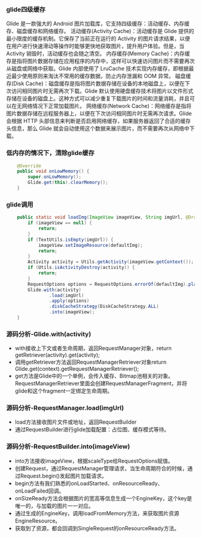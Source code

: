 ### glide四级缓存
Glide 是一款强大的 Android 图片加载库，它支持四级缓存：活动缓存、内存缓存、磁盘缓存和网络缓存。
活动缓存(Activity Cache)：活动缓存是 Glide 提供的最小限度的缓存机制。它保存了当前正在运行的 Activity 的图片请求结果，以便在用户进行快速滑动等操作时能够更快地获取图片，提升用户体验。但是，当 Activity 销毁时，活动缓存也会随之清空。
内存缓存(Memory Cache)：内存缓存是指将图片数据存储在应用程序的内存中，这样可以快速访问图片而不需要再次从磁盘或网络中获取。Glide 内部使用了 LruCache 技术实现内存缓存，即根据最近最少使用原则来淘汰不常用的缓存数据，防止内存泄漏和 OOM 异常。
磁盘缓存(Disk Cache)：磁盘缓存是指将图片数据存储在设备的本地磁盘上，以便在下次访问相同图片时无需再次下载。Glide 默认使用硬盘缓存技术将图片以文件形式存储在设备的磁盘上。这种方式可以减少重复下载图片的时间和流量消耗，并且可以在无网络情况下正常加载图片。
网络缓存(Network Cache)：网络缓存是指将图片数据存储在远程服务器上，以便在下次访问相同图片时无需再次请求。Glide 会根据 HTTP 头部信息来判断是否启用网络缓存，如果服务器返回了合适的缓存头信息，那么 Glide 就会自动使用这个数据来展示图片，而不需要再次从网络中下载。

### 低内存的情况下，清除glide缓存
``` java
    @Override
    public void onLowMemory() {
        super.onLowMemory();
        Glide.get(this).clearMemory();
    }
```

### glide调用
``` java
    public static void loadImg(ImageView imageView, String imgUrl, @DrawableRes int defaultImg) {
        if (imageView == null) {
            return;
        }
        if (TextUtils.isEmpty(imgUrl)) {
            imageView.setImageResource(defaultImg);
            return;
        }
        Activity activity = Utils.getActivity(imageView.getContext());
        if (Utils.isActivityDestroy(activity)) {
            return;
        }
        RequestOptions options = RequestOptions.errorOf(defaultImg).placeholder(defaultImg);
        Glide.with(activity)
                .load(imgUrl)
                .apply(options)
                .diskCacheStrategy(DiskCacheStrategy.ALL)
                .into(imageView);
    }
```

### 源码分析-Glide.with(activity)
* with接收上下文或者生命周期，返回RequestManager对象，return getRetriever(activity).get(activity);
* 调用getRetriever方法返回RequestManagerRetriever对象return Glide.get(context).getRequestManagerRetriever();
* get方法是Glide中的一个单例，会传入缓存、Bitmap池相关的对象。
RequestManagerRetriever里面会创建RequestManagerFragment，并将glide和这个fragment一定绑定生命周期。

### 源码分析-RequestManager.load(imgUrl)
* load方法接收图片文件或地址，返回RequestBuilder
* 通过RequestBuilder进行glide加载配置：占位图、缓存模式等待。

### 源码分析-RequestBuilder.into(imageView)
* into方法接收imageView，根据scaleType给RequestOptions赋值。
* 创建Request，通过RequestManager管理请求，当生命周期符合的时候，通过Request.begin()发起图片加载请求。
* begin方法有我们熟悉的onLoadStarted、onResourceReady、onLoadFailed回调。
* onSizeReady方法会根据图片的宽高等信息生成一个EngineKey，这个key是唯一的，与加载的图片一一对应。
* 通过生成的EngineKey，调用loadFromMemory方法，来获取图片资源EngineResource。
* 获取到了资源，都会回调到SingleRequest的onResourceReady方法。









